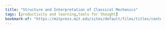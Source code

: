 ```yaml
---
title: "Structure and Interpretation of Classical Mechanics"
tags: [productivity and learning,tools for thought]
bookmark-of: "https://mitpress.mit.edu/sites/default/files/titles/content/sicm_edition_2/book.html"
---
```


